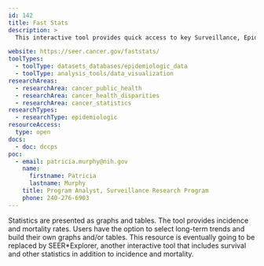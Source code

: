 ```yaml
---
id: 142
title: Fast Stats
description: >
  This interactive tool provides quick access to key Surveillance, Epidemiology, and End Results (SEER) and US cancer statistics for major cancer sites by age,sex, race/ethnicity, and data type. 

website: https://seer.cancer.gov/faststats/
toolTypes:
  - toolType: datasets_databases/epidemiologic_data
  - toolType: analysis_tools/data_visualization
researchAreas:
  - researchArea: cancer_public_health
  - researchArea: cancer_health_disparities
  - researchArea: cancer_statistics
researchTypes:
  - researchType: epidemiologic
resourceAccess:
  type: open
docs:
  - doc: dccps
poc:
  - email: patricia.murphy@nih.gov
    name:
      firstname: Patricia
      lastname: Murphy
    title: Program Analyst, Surveillance Research Program
    phone: 240-276-6903
---
```

Statistics are presented as graphs and tables. The tool provides incidence and mortality rates. Users have the option to select long-term trends and build their own graphs and/or tables. This resource is eventually going to be replaced by SEER*Explorer, another interactive tool that includes survival and other statistics in addition to incidence and mortality.